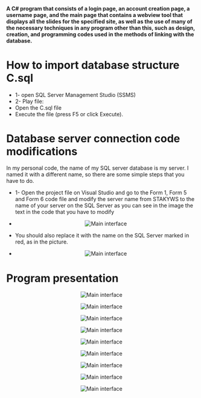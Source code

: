 <h4>A C# program that consists of a login page, an account creation page, a username page, and the main page that contains a webview tool that displays all the slides for the specified site, as well as the use of many of the necessary techniques in any program other than this, such as design, creation, and programming codes used in the methods of linking with the database.</h4>


<h1>How to import database structure C.sql</h1>

<ul>
  <li>1- open SQL Server Management Studio (SSMS)</li>
  <li>2- Play file:
    <li>Open the C.sql file</li>
    <li>Execute the file (press F5 or click Execute).</li>
  </li>
</ul>

<h1>Database server connection code modifications</h1>
<p>In my personal code, the name of my SQL server database is my server. I named it with a different name, so there are some simple steps that you have to do.</p>
<ul>
  <li>1- Open the project file on Visual Studio and go to the Form 1, Form 5 and Form 6 code file and modify the server name from STAKYWS to the name of your server on the SQL       Server as you can see in the image the text in the code that you have to modify
    <li>
      <p align="center">
        <img src="img/database.png" alt="Main interface">
     </p>
    </li>
  </li>
  
  <li> You should also replace it with the name on the SQL Server marked in red, as in the picture.</li>
  
  <li> <p align="center">
        <img src="img/server.png" alt="Main interface">
       </p></li>
</ul>

  
<h1>Program presentation</h1>

<p align="center">
  <img src="img/1.png" alt="Main interface">
</p>

<p align="center">
  <img src="img/2.png" alt="Main interface">
</p>

<p align="center">
  <img src="img/3.png" alt="Main interface">
</p>

<p align="center">
  <img src="img/4.png" alt="Main interface">
</p>

<p align="center">
  <img src="img/5.png" alt="Main interface">
</p>

<p align="center">
  <img src="img/6.png" alt="Main interface">
</p>

<p align="center">
  <img src="img/7.png" alt="Main interface">
</p>

<p align="center">
  <img src="img/8.png" alt="Main interface">
</p>

<p align="center">
  <img src="img/9.png" alt="Main interface">
</p>
